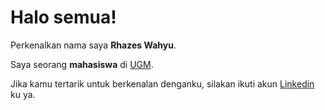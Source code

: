 # Halo semua! 

Perkenalkan nama saya **Rhazes Wahyu**.

Saya seorang **mahasiswa** di [UGM](https://ugm.ac.id/id//).

Jika kamu tertarik untuk berkenalan denganku, silakan ikuti akun [Linkedin](https://www.linkedin.com/in/rhazeswahyu/) ku ya.
